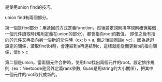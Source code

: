 是使用union find的技巧。

union find有兩個部分。

第一個是find部分：用遞回的方式定義function，然後設定規則排序規則確保每個一個元件讀取時(規則定義在union的部分)，都會指向root的數值。
即使之後有指向的元件又再指向另一個新的元件時（ex: b > a, 但之後回圈讓a >c），因為遞迴設定的關係，讀取find(b)時，會連結到a再連結到c，這樣就能從而更新b的指向關係，使b > c

第二個是union。當兩個元件合併時，使用find找出兩個元件的root。設定排序規則（ex：Neetcode是另外定義rank參數; Guan是用string的大小關係），把其中一個元件的root取代成新的。


